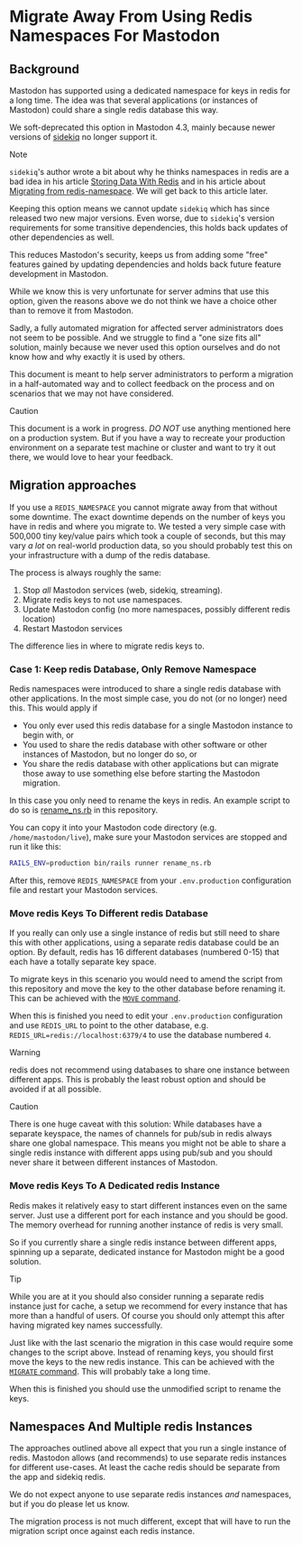 # Migrate Away From Using Redis Namespaces For Mastodon

## Background

Mastodon has supported using a dedicated namespace for keys in redis for
a long time. The idea was that several applications (or instances of
Mastodon) could share a single redis database this way.

We soft-deprecated this option in Mastodon 4.3, mainly because newer
versions of [sidekiq](https://github.com/mperham/sidekiq) no longer
support it.

> [!NOTE]
> `sidekiq`'s author wrote a bit about why he thinks namespaces in redis
> are a bad idea in his article
> [Storing Data With Redis](https://www.mikeperham.com/2015/09/24/storing-data-with-redis/)
> and in his article about
> [Migrating from redis-namespace](https://www.mikeperham.com/2017/04/10/migrating-from-redis-namespace/).
> We will get back to this article later.

Keeping this option means we cannot update `sidekiq` which
has since released two new major versions. Even worse, due to
`sidekiq`'s version requirements for some transitive dependencies, this
holds back updates of other dependencies as well.

This reduces Mastodon's security, keeps us from adding some "free"
features gained by updating dependencies and holds back future feature
development in Mastodon.

While we know this is very unfortunate for server admins that use this
option, given the reasons above we do not think we have a choice other
than to remove it from Mastodon.

Sadly, a fully automated migration for affected server administrators
does not seem to be possible. And we struggle to find a "one size fits
all" solution, mainly because we never used this option ourselves and do
not know how and why exactly it is used by others.

This document is meant to help server administrators to perform a
migration in a half-automated way and to collect feedback on the process
and on scenarios that we may not have considered.

> [!CAUTION]
> This document is a work in progress. *DO NOT* use anything mentioned
> here on a production system. But if you have a way to recreate your
> production environment on a separate test machine or cluster and want
> to try it out there, we would love to hear your feedback.

## Migration approaches

If you use a `REDIS_NAMESPACE` you cannot migrate away from that without
some downtime. The exact downtime depends on the number of keys you have
in redis and where you migrate to. We tested a very simple case with
500,000 tiny key/value pairs which took a couple of seconds, but this
may vary *a lot* on real-world production data, so you should probably
test this on your infrastructure with a dump of the redis database.

The process is always roughly the same:

1. Stop *all* Mastodon services (web, sidekiq, streaming).
2. Migrate redis keys to not use namespaces.
3. Update Mastodon config (no more namespaces, possibly different redis
   location)
4. Restart Mastodon services

The difference lies in where to migrate redis keys to.

### Case 1: Keep redis Database, Only Remove Namespace

Redis namespaces were introduced to share a single redis database with
other applications. In the most simple case, you do not (or no longer)
need this. This would apply if

* You only ever used this redis database for a single Mastodon instance
  to begin with, or
* You used to share the redis database with other software or other
  instances of Mastodon, but no longer do so, or
* You share the redis database with other applications but can migrate
  those away to use something else before starting the Mastodon
  migration.

In this case you only need to rename the keys in redis. An example
script to do so is [rename\_ns.rb](rename_ns.rb) in this repository.

You can copy it into your Mastodon code directory (e.g.
`/home/mastodon/live`), make sure your Mastodon services are stopped and
run it like this:

```sh
RAILS_ENV=production bin/rails runner rename_ns.rb
```

After this, remove `REDIS_NAMESPACE` from your `.env.production`
configuration file and restart your Mastodon services.

### Move redis Keys To Different redis Database

If you really can only use a single instance of redis but still need to
share this with other applications, using a separate redis database
could be an option. By default, redis has 16 different databases
(numbered 0-15) that each have a totally separate key space.

To migrate keys in this scenario you would need to amend the script from
this repository and move the key to the other database before renaming
it. This can be achieved with the [`MOVE`
command](https://redis.io/docs/latest/commands/move/).

When this is finished you need to edit your `.env.production`
configuration and use `REDIS_URL` to point to the other database, e.g.
`REDIS_URL=redis://localhost:6379/4` to use the database numbered `4`.

> [!WARNING]
> redis does not recommend using databases to share one instance between
> different apps. This is probably the least robust option and should be
> avoided if at all possible.

> [!CAUTION]
> There is one huge caveat with this solution: While databases have a
> separate keyspace, the names of channels for pub/sub in redis always
> share one global namespace. This means you might not be able to share
> a single redis instance with different apps using pub/sub and you
> should never share it between different instances of Mastodon.

### Move redis Keys To A Dedicated redis Instance

Redis makes it relatively easy to start different instances even on the
same server. Just use a different port for each instance and you should
be good. The memory overhead for running another instance of redis is
very small.

So if you currently share a single redis instance between different
apps, spinning up a separate, dedicated instance for Mastodon might be a
good solution.

> [!TIP]
> While you are at it you should also consider running a separate redis
> instance just for cache, a setup we recommend for every instance that
> has more than a handful of users. Of course you should only attempt
> this after having migrated key names successfully.

Just like with the last scenario the migration in this case would
require some changes to the script above. Instead of renaming keys, you
should first move the keys to the new redis instance. This can be
achieved with the
[`MIGRATE` command](https://redis.io/docs/latest/commands/migrate/).
This will probably take a long time.

When this is finished you should use the unmodified script to rename the
keys.

## Namespaces And Multiple redis Instances

The approaches outlined above all expect that you run a single instance of
redis. Mastodon allows (and recommends) to use separate redis instances
for different use-cases. At least the cache redis should be separate
from the app and sidekiq redis.

We do not expect anyone to use separate redis instances *and*
namespaces, but if you do please let us know.

The migration process is not much different, except that will have to
run the migration script once against each redis instance.
